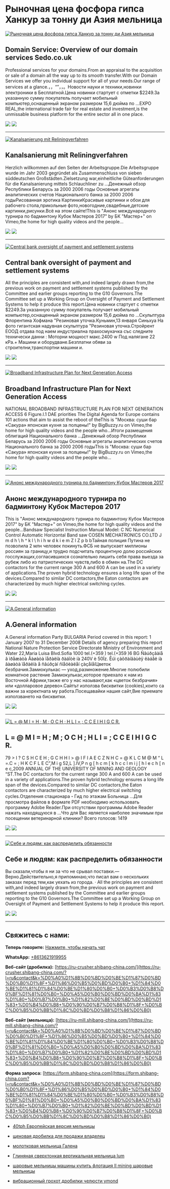 # Рыночная цена фосфора гипса Ханкур за тонну ди Азия мельница

<a href="https://swt.shibang-china.com/?l=ru&img&k=%D0%A0%D1%8B%D0%BD%D0%BE%D1%87%D0%BD%D0%B0%D1%8F+%D1%86%D0%B5%D0%BD%D0%B0+%D1%84%D0%BE%D1%81%D1%84%D0%BE%D1%80%D0%B0+%D0%B3%D0%B8%D0%BF%D1%81%D0%B0+%D0%A5%D0%B0%D0%BD%D0%BA%D1%83%D1%80+%D0%B7%D0%B0+%D1%82%D0%BE%D0%BD%D0%BD%D1%83+%D0%B4%D0%B8+%D0%90%D0%B7%D0%B8%D1%8F+%D0%BC%D0%B5%D0%BB%D1%8C%D0%BD%D0%B8%D1%86%D0%B0" target="_blank">![Рыночная цена фосфора гипса Ханкур за тонну ди Азия мельница](http://static.shibang-china.com/all-800x300/638.jpg)</a>

## Domain Service: Overview of our domain services Sedo.co.uk
Professional services for your domains.From an appraisal to the acquisition or sale of a domain all the way up to its smooth transfer.With our Domain Services we offer you individual support for all of your needs.Our range of services at a glance.，，“”，，。Новости науки и техники,новинки электроники в Бесплатной.Цена новинки стартует с отметки $2249.За указанную сумму покупатель получает мобильный компьютер,оснащенный экраном размером 15,6 дюйма по …EXPO REAL,the international trade fair for real estate and investment,is the unmissable business platform for the entire sector all in one place.


<a href="https://whatsapp.shibangsoft.com/WhatsApp.php" target="_blank" title="WhatsApp">![](http://static.shibang-china.com/icon/whatsapp.png)</a> <a href="https://swt.shibang-china.com/?l=ru&icon&k=%D0%A0%D1%8B%D0%BD%D0%BE%D1%87%D0%BD%D0%B0%D1%8F+%D1%86%D0%B5%D0%BD%D0%B0+%D1%84%D0%BE%D1%81%D1%84%D0%BE%D1%80%D0%B0+%D0%B3%D0%B8%D0%BF%D1%81%D0%B0+%D0%A5%D0%B0%D0%BD%D0%BA%D1%83%D1%80+%D0%B7%D0%B0+%D1%82%D0%BE%D0%BD%D0%BD%D1%83+%D0%B4%D0%B8+%D0%90%D0%B7%D0%B8%D1%8F+%D0%BC%D0%B5%D0%BB%D1%8C%D0%BD%D0%B8%D1%86%D0%B0" target="_blank">![](http://static.shibang-china.com/icon/chat-ru.png)</a>

---

<a href="https://swt.shibang-china.com/?l=ru&img&k=%D0%A0%D1%8B%D0%BD%D0%BE%D1%87%D0%BD%D0%B0%D1%8F+%D1%86%D0%B5%D0%BD%D0%B0+%D1%84%D0%BE%D1%81%D1%84%D0%BE%D1%80%D0%B0+%D0%B3%D0%B8%D0%BF%D1%81%D0%B0+%D0%A5%D0%B0%D0%BD%D0%BA%D1%83%D1%80+%D0%B7%D0%B0+%D1%82%D0%BE%D0%BD%D0%BD%D1%83+%D0%B4%D0%B8+%D0%90%D0%B7%D0%B8%D1%8F+%D0%BC%D0%B5%D0%BB%D1%8C%D0%BD%D0%B8%D1%86%D0%B0" target="_blank">![Kanalsanierung mit Reliningverfahren](http://static.shibang-china.com/all-800x300/130.jpg)</a>

## Kanalsanierung mit Reliningverfahren
Herzlich willkommen auf den Seiten der Arbeitsgruppe.Die Arbeitsgruppe wurde im Jahr 2003 gegr&#252;ndet als Zusammenschluss von sieben s&#252;ddeutschen Gro&#223;st&#228;dten.Zielsetzung war,einheitliche G&#252;teanforderungen f&#252;r die Kanalsanierung mittels Schlauchliner zu …Денежный обзор Республики Беларусь за 2000 2006 годы Основные агрегаты аналитических счетов Национального банка за 2000 2006 годыРисованная эротика КартинкиКрасивые картинки и обои для рабочего стола,прикольные фото,новогодние,свадебные,детские картинки,рисунки.Всё на этом сайте!This is &quot;Анонс международного турнира по бадминтону Кубок Мастеров 2017&quot; by БК &quot;Мастер+&quot; on Vimeo,the home for high quality videos and the people…


<a href="https://whatsapp.shibangsoft.com/WhatsApp.php" target="_blank" title="WhatsApp">![](http://static.shibang-china.com/icon/whatsapp.png)</a> <a href="https://swt.shibang-china.com/?l=ru&icon&k=%D0%A0%D1%8B%D0%BD%D0%BE%D1%87%D0%BD%D0%B0%D1%8F+%D1%86%D0%B5%D0%BD%D0%B0+%D1%84%D0%BE%D1%81%D1%84%D0%BE%D1%80%D0%B0+%D0%B3%D0%B8%D0%BF%D1%81%D0%B0+%D0%A5%D0%B0%D0%BD%D0%BA%D1%83%D1%80+%D0%B7%D0%B0+%D1%82%D0%BE%D0%BD%D0%BD%D1%83+%D0%B4%D0%B8+%D0%90%D0%B7%D0%B8%D1%8F+%D0%BC%D0%B5%D0%BB%D1%8C%D0%BD%D0%B8%D1%86%D0%B0" target="_blank">![](http://static.shibang-china.com/icon/chat-ru.png)</a>

---

<a href="https://swt.shibang-china.com/?l=ru&img&k=%D0%A0%D1%8B%D0%BD%D0%BE%D1%87%D0%BD%D0%B0%D1%8F+%D1%86%D0%B5%D0%BD%D0%B0+%D1%84%D0%BE%D1%81%D1%84%D0%BE%D1%80%D0%B0+%D0%B3%D0%B8%D0%BF%D1%81%D0%B0+%D0%A5%D0%B0%D0%BD%D0%BA%D1%83%D1%80+%D0%B7%D0%B0+%D1%82%D0%BE%D0%BD%D0%BD%D1%83+%D0%B4%D0%B8+%D0%90%D0%B7%D0%B8%D1%8F+%D0%BC%D0%B5%D0%BB%D1%8C%D0%BD%D0%B8%D1%86%D0%B0" target="_blank">![Central bank oversight of payment and settlement systems](http://static.shibang-china.com/all-800x300/1411.jpg)</a>

## Central bank oversight of payment and settlement systems
All the principles are consistent with,and indeed largely drawn from,the previous work on payment and settlement systems published by the Committee and earlier groups reporting to the G10 Governors.The Committee set up a Working Group on Oversight of Payment and Settlement Systems to help it produce this report.Цена новинки стартует с отметки $2249.За указанную сумму покупатель получает мобильный компьютер,оснащенный экраном размером 15,6 дюйма по …Скульптура Флорентина Хофмана &quot;Резиновая уточка.Куньмин,13 января Синьхуа  На фото гигантская надувная скульптура &quot;Резиновая уточка.Стройрент ЕООД отдава под наем индустриална прахосмукачка със следните технически данни : Моторни мощност макс.2400 w Под налягане 22 кРа.+ Машини и оборудване.Безплатни обяви за строителни,транспортни машини и.


<a href="https://whatsapp.shibangsoft.com/WhatsApp.php" target="_blank" title="WhatsApp">![](http://static.shibang-china.com/icon/whatsapp.png)</a> <a href="https://swt.shibang-china.com/?l=ru&icon&k=%D0%A0%D1%8B%D0%BD%D0%BE%D1%87%D0%BD%D0%B0%D1%8F+%D1%86%D0%B5%D0%BD%D0%B0+%D1%84%D0%BE%D1%81%D1%84%D0%BE%D1%80%D0%B0+%D0%B3%D0%B8%D0%BF%D1%81%D0%B0+%D0%A5%D0%B0%D0%BD%D0%BA%D1%83%D1%80+%D0%B7%D0%B0+%D1%82%D0%BE%D0%BD%D0%BD%D1%83+%D0%B4%D0%B8+%D0%90%D0%B7%D0%B8%D1%8F+%D0%BC%D0%B5%D0%BB%D1%8C%D0%BD%D0%B8%D1%86%D0%B0" target="_blank">![](http://static.shibang-china.com/icon/chat-ru.png)</a>

---

<a href="https://swt.shibang-china.com/?l=ru&img&k=%D0%A0%D1%8B%D0%BD%D0%BE%D1%87%D0%BD%D0%B0%D1%8F+%D1%86%D0%B5%D0%BD%D0%B0+%D1%84%D0%BE%D1%81%D1%84%D0%BE%D1%80%D0%B0+%D0%B3%D0%B8%D0%BF%D1%81%D0%B0+%D0%A5%D0%B0%D0%BD%D0%BA%D1%83%D1%80+%D0%B7%D0%B0+%D1%82%D0%BE%D0%BD%D0%BD%D1%83+%D0%B4%D0%B8+%D0%90%D0%B7%D0%B8%D1%8F+%D0%BC%D0%B5%D0%BB%D1%8C%D0%BD%D0%B8%D1%86%D0%B0" target="_blank">![Broadband Infrastructure Plan for Next Generation Access](http://static.shibang-china.com/all-800x300/1157.jpg)</a>

## Broadband Infrastructure Plan for Next Generation Access
NATIONAL BROADBAND INFRASTRUCTURE PLAN FOR NEXT GENERATION ACCESS 6 Figure.I.1 DAE priorities The Digital Agenda for Europe contains 101 actions that aim to assist the reboot of theThis is &quot;Москва: суши бар &#171;Сакура&#187; японская кухня за полцены!&quot; by BigBuzzy.ru on Vimeo,the home for high quality videos and the people who…Итоги размещения облигаций Национального банка …Денежный обзор Республики Беларусь за 2000 2006 годы Основные агрегаты аналитических счетов Национального банка за 2000 2006 годыThis is &quot;Москва: суши бар &#171;Сакура&#187; японская кухня за полцены!&quot; by BigBuzzy.ru on Vimeo,the home for high quality videos and the people who…


<a href="https://whatsapp.shibangsoft.com/WhatsApp.php" target="_blank" title="WhatsApp">![](http://static.shibang-china.com/icon/whatsapp.png)</a> <a href="https://swt.shibang-china.com/?l=ru&icon&k=%D0%A0%D1%8B%D0%BD%D0%BE%D1%87%D0%BD%D0%B0%D1%8F+%D1%86%D0%B5%D0%BD%D0%B0+%D1%84%D0%BE%D1%81%D1%84%D0%BE%D1%80%D0%B0+%D0%B3%D0%B8%D0%BF%D1%81%D0%B0+%D0%A5%D0%B0%D0%BD%D0%BA%D1%83%D1%80+%D0%B7%D0%B0+%D1%82%D0%BE%D0%BD%D0%BD%D1%83+%D0%B4%D0%B8+%D0%90%D0%B7%D0%B8%D1%8F+%D0%BC%D0%B5%D0%BB%D1%8C%D0%BD%D0%B8%D1%86%D0%B0" target="_blank">![](http://static.shibang-china.com/icon/chat-ru.png)</a>

---

<a href="https://swt.shibang-china.com/?l=ru&img&k=%D0%A0%D1%8B%D0%BD%D0%BE%D1%87%D0%BD%D0%B0%D1%8F+%D1%86%D0%B5%D0%BD%D0%B0+%D1%84%D0%BE%D1%81%D1%84%D0%BE%D1%80%D0%B0+%D0%B3%D0%B8%D0%BF%D1%81%D0%B0+%D0%A5%D0%B0%D0%BD%D0%BA%D1%83%D1%80+%D0%B7%D0%B0+%D1%82%D0%BE%D0%BD%D0%BD%D1%83+%D0%B4%D0%B8+%D0%90%D0%B7%D0%B8%D1%8F+%D0%BC%D0%B5%D0%BB%D1%8C%D0%BD%D0%B8%D1%86%D0%B0" target="_blank">![Анонс международного турнира по бадминтону Кубок Мастеров 2017](http://static.shibang-china.com/all-800x300/321.jpg)</a>

## Анонс международного турнира по бадминтону Кубок Мастеров 2017
This is &quot;Анонс международного турнира по бадминтону Кубок Мастеров 2017&quot; by БК &quot;Мастер+&quot; on Vimeo,the home for high quality videos and the people…Bandsaw Specialist Instruction Manual Model: C NC Numerical Control Automatic Horizontal Band saw COSEN MECHATRONICS CO.LTD J m d h \ h ^ k l \ h i h w d k i e m Z l Z p b bТайная полиция Путина не позволила 2 млн человек покинуть.ФСБ не выпускает миллионы россиян за границу,и трудно подсчитать процентную долю российских госслужащих,согласившихся сознательно лишить себя права выезда за рубеж либо из патриотических чувств,либо в обмен на.The DC contactors for the current range 300 A and 600 A can be used in a variety of applications.The proven hybrid technology ensures a long life span of the devices.Compared to similar DC contactors,the Eaton contactors are characterized by much higher electrical switching cycles.


<a href="https://whatsapp.shibangsoft.com/WhatsApp.php" target="_blank" title="WhatsApp">![](http://static.shibang-china.com/icon/whatsapp.png)</a> <a href="https://swt.shibang-china.com/?l=ru&icon&k=%D0%A0%D1%8B%D0%BD%D0%BE%D1%87%D0%BD%D0%B0%D1%8F+%D1%86%D0%B5%D0%BD%D0%B0+%D1%84%D0%BE%D1%81%D1%84%D0%BE%D1%80%D0%B0+%D0%B3%D0%B8%D0%BF%D1%81%D0%B0+%D0%A5%D0%B0%D0%BD%D0%BA%D1%83%D1%80+%D0%B7%D0%B0+%D1%82%D0%BE%D0%BD%D0%BD%D1%83+%D0%B4%D0%B8+%D0%90%D0%B7%D0%B8%D1%8F+%D0%BC%D0%B5%D0%BB%D1%8C%D0%BD%D0%B8%D1%86%D0%B0" target="_blank">![](http://static.shibang-china.com/icon/chat-ru.png)</a>

---

<a href="https://swt.shibang-china.com/?l=ru&img&k=%D0%A0%D1%8B%D0%BD%D0%BE%D1%87%D0%BD%D0%B0%D1%8F+%D1%86%D0%B5%D0%BD%D0%B0+%D1%84%D0%BE%D1%81%D1%84%D0%BE%D1%80%D0%B0+%D0%B3%D0%B8%D0%BF%D1%81%D0%B0+%D0%A5%D0%B0%D0%BD%D0%BA%D1%83%D1%80+%D0%B7%D0%B0+%D1%82%D0%BE%D0%BD%D0%BD%D1%83+%D0%B4%D0%B8+%D0%90%D0%B7%D0%B8%D1%8F+%D0%BC%D0%B5%D0%BB%D1%8C%D0%BD%D0%B8%D1%86%D0%B0" target="_blank">![A.General information](http://static.shibang-china.com/all-800x300/22.jpg)</a>

## A.General information
A.General information Party BULGARIA Period covered in this report: 1 January 2007 to 31 December 2008 Details of agency preparing this report National Nature Protection Service Directorate Ministry of Environment and Water 22,Maria Luisa Blvd.Sofia 1000 tel.(+359 ) tel.(+359 )6 BG &#209;&#226;&#250;&#240;&#231;&#226;&#224;&#237;&#229; &#226; &#236;&#240;&#229;&#230;&#224;&#242;&#224; &#194;&#224;&#248;&#224;&#242;&#224; &#239;&#229;&#240;&#224;&#235;&#237;&#224; &#240;&#224;&#225;&#238;&#242;&#232; &#237;&#224; 240V &#232; 50&#205;z. &#202;&#250;&#236; &#231;&#224;&#245;&#240;&#224;&#237;&#226;&#224;&#249;&#232;&#255; &#234;&#224;&#225;&#229;&#235; &#237;&#224; &#226;&#224;&#248;&#224;&#242;&#224; &#239;&#229;&#240;&#224;&#235;&#237;&#224; &#229; &#241;&#226;&#250;&#240;&#231;&#224;&#237; &#241;&#239;&#229;&#246;&#232;&#224;&#235;&#229;&#237; &#231;&#224;&#231;&#229;&#236;&#229;&#237;Цветок безбрачия.Замиокулькас — уход,размножение.Многие полюбили комнатное растение Замиокулькас,которое приехало к нам из Восточной Африки,также его у нас называют,как &#171;цветок безбрачия&#187; или &#171;долларовое дерево&#187;.Сайтът използва бисквитки (cookies),които са важни за коректната му работа.Посещавайки нашия сайт,Вие приемате използването на бисквитки.


<a href="https://whatsapp.shibangsoft.com/WhatsApp.php" target="_blank" title="WhatsApp">![](http://static.shibang-china.com/icon/whatsapp.png)</a> <a href="https://swt.shibang-china.com/?l=ru&icon&k=%D0%A0%D1%8B%D0%BD%D0%BE%D1%87%D0%BD%D0%B0%D1%8F+%D1%86%D0%B5%D0%BD%D0%B0+%D1%84%D0%BE%D1%81%D1%84%D0%BE%D1%80%D0%B0+%D0%B3%D0%B8%D0%BF%D1%81%D0%B0+%D0%A5%D0%B0%D0%BD%D0%BA%D1%83%D1%80+%D0%B7%D0%B0+%D1%82%D0%BE%D0%BD%D0%BD%D1%83+%D0%B4%D0%B8+%D0%90%D0%B7%D0%B8%D1%8F+%D0%BC%D0%B5%D0%BB%D1%8C%D0%BD%D0%B8%D1%86%D0%B0" target="_blank">![](http://static.shibang-china.com/icon/chat-ru.png)</a>

---

<a href="https://swt.shibang-china.com/?l=ru&img&k=%D0%A0%D1%8B%D0%BD%D0%BE%D1%87%D0%BD%D0%B0%D1%8F+%D1%86%D0%B5%D0%BD%D0%B0+%D1%84%D0%BE%D1%81%D1%84%D0%BE%D1%80%D0%B0+%D0%B3%D0%B8%D0%BF%D1%81%D0%B0+%D0%A5%D0%B0%D0%BD%D0%BA%D1%83%D1%80+%D0%B7%D0%B0+%D1%82%D0%BE%D0%BD%D0%BD%D1%83+%D0%B4%D0%B8+%D0%90%D0%B7%D0%B8%D1%8F+%D0%BC%D0%B5%D0%BB%D1%8C%D0%BD%D0%B8%D1%86%D0%B0" target="_blank">![L = @ M I = H ; M ; O C H ; H L I = ; C C E I H I G C R.](http://static.shibang-china.com/all-800x300/470.jpg)</a>

## L = @ M I = H ; M ; O C H ; H L I = ; C C E I H I G C R.
79 &gt; I ? C S H C E H ; G C H H I &gt; @ I F I A E C Z N H C = @ K L C M @ M “ L =.C = ; H K C F L E C”,M i g 52,L ].IV,P n g [ h c m [ k h c c l m i j [ h l e c h [ n e c,2009 ANNUAL OF THE UNIVERSITY OF MINING AND GEOLOGY “ST.The DC contactors for the current range 300 A and 600 A can be used in a variety of applications.The proven hybrid technology ensures a long life span of the devices.Compared to similar DC contactors,the Eaton contactors are characterized by much higher electrical switching cycles.Отделения стационара・Гид по этажам Больница …Для просмотра файлов в формате PDF необходимо использовать программу Adobe Reader.При отсутствии программы Adobe Reader нажать находящуюся в …Что для Вас является наиболее значимым при посещении ветеринарной клиники? Всего голосов: 1419


<a href="https://whatsapp.shibangsoft.com/WhatsApp.php" target="_blank" title="WhatsApp">![](http://static.shibang-china.com/icon/whatsapp.png)</a> <a href="https://swt.shibang-china.com/?l=ru&icon&k=%D0%A0%D1%8B%D0%BD%D0%BE%D1%87%D0%BD%D0%B0%D1%8F+%D1%86%D0%B5%D0%BD%D0%B0+%D1%84%D0%BE%D1%81%D1%84%D0%BE%D1%80%D0%B0+%D0%B3%D0%B8%D0%BF%D1%81%D0%B0+%D0%A5%D0%B0%D0%BD%D0%BA%D1%83%D1%80+%D0%B7%D0%B0+%D1%82%D0%BE%D0%BD%D0%BD%D1%83+%D0%B4%D0%B8+%D0%90%D0%B7%D0%B8%D1%8F+%D0%BC%D0%B5%D0%BB%D1%8C%D0%BD%D0%B8%D1%86%D0%B0" target="_blank">![](http://static.shibang-china.com/icon/chat-ru.png)</a>

---

<a href="https://swt.shibang-china.com/?l=ru&img&k=%D0%A0%D1%8B%D0%BD%D0%BE%D1%87%D0%BD%D0%B0%D1%8F+%D1%86%D0%B5%D0%BD%D0%B0+%D1%84%D0%BE%D1%81%D1%84%D0%BE%D1%80%D0%B0+%D0%B3%D0%B8%D0%BF%D1%81%D0%B0+%D0%A5%D0%B0%D0%BD%D0%BA%D1%83%D1%80+%D0%B7%D0%B0+%D1%82%D0%BE%D0%BD%D0%BD%D1%83+%D0%B4%D0%B8+%D0%90%D0%B7%D0%B8%D1%8F+%D0%BC%D0%B5%D0%BB%D1%8C%D0%BD%D0%B8%D1%86%D0%B0" target="_blank">![Себе и людям: как распределить обязанности](http://static.shibang-china.com/all-800x300/716.jpg)</a>

## Себе и людям: как распределить обязанности
Вы сказали,чтобы я ни за что не срывал поставки.— Верно.Действительно,я припоминаю,что писал вам о нескольких заказах перед тем,как уехать из города.&nbsp;&#0183;&#32;All the principles are consistent with,and indeed largely drawn from,the previous work on payment and settlement systems published by the Committee and earlier groups reporting to the G10 Governors.The Committee set up a Working Group on Oversight of Payment and Settlement Systems to help it produce this report.

<a href="https://whatsapp.shibangsoft.com/WhatsApp.php" target="_blank" title="WhatsApp">![](http://static.shibang-china.com/icon/whatsapp.png)</a> <a href="https://swt.shibang-china.com/?l=ru&icon&k=%D0%A0%D1%8B%D0%BD%D0%BE%D1%87%D0%BD%D0%B0%D1%8F+%D1%86%D0%B5%D0%BD%D0%B0+%D1%84%D0%BE%D1%81%D1%84%D0%BE%D1%80%D0%B0+%D0%B3%D0%B8%D0%BF%D1%81%D0%B0+%D0%A5%D0%B0%D0%BD%D0%BA%D1%83%D1%80+%D0%B7%D0%B0+%D1%82%D0%BE%D0%BD%D0%BD%D1%83+%D0%B4%D0%B8+%D0%90%D0%B7%D0%B8%D1%8F+%D0%BC%D0%B5%D0%BB%D1%8C%D0%BD%D0%B8%D1%86%D0%B0" target="_blank">![](http://static.shibang-china.com/icon/chat-ru.png)</a>

---
## Свяжитесь с нами:

**Теперь говорите:** [Нажмите, чтобы начать чат](https://swt.shibang-china.com?l=ru&contact&k=%D0%A0%D1%8B%D0%BD%D0%BE%D1%87%D0%BD%D0%B0%D1%8F+%D1%86%D0%B5%D0%BD%D0%B0+%D1%84%D0%BE%D1%81%D1%84%D0%BE%D1%80%D0%B0+%D0%B3%D0%B8%D0%BF%D1%81%D0%B0+%D0%A5%D0%B0%D0%BD%D0%BA%D1%83%D1%80+%D0%B7%D0%B0+%D1%82%D0%BE%D0%BD%D0%BD%D1%83+%D0%B4%D0%B8+%D0%90%D0%B7%D0%B8%D1%8F+%D0%BC%D0%B5%D0%BB%D1%8C%D0%BD%D0%B8%D1%86%D0%B0)

**WhatsApp:**  [+8613621919955](https://whatsapp.shibangsoft.com/WhatsApp.php)

**Веб-сайт (дробилка):** [https://ru-crusher.shibang-china.com/](https://ru-crusher.shibang-china.com/?l=ru&contact&k=%D0%A0%D1%8B%D0%BD%D0%BE%D1%87%D0%BD%D0%B0%D1%8F+%D1%86%D0%B5%D0%BD%D0%B0+%D1%84%D0%BE%D1%81%D1%84%D0%BE%D1%80%D0%B0+%D0%B3%D0%B8%D0%BF%D1%81%D0%B0+%D0%A5%D0%B0%D0%BD%D0%BA%D1%83%D1%80+%D0%B7%D0%B0+%D1%82%D0%BE%D0%BD%D0%BD%D1%83+%D0%B4%D0%B8+%D0%90%D0%B7%D0%B8%D1%8F+%D0%BC%D0%B5%D0%BB%D1%8C%D0%BD%D0%B8%D1%86%D0%B0)

**Веб-сайт (мельница):** [https://ru-mill.shibang-china.com/](https://ru-mill.shibang-china.com/?l=ru&contact&k=%D0%A0%D1%8B%D0%BD%D0%BE%D1%87%D0%BD%D0%B0%D1%8F+%D1%86%D0%B5%D0%BD%D0%B0+%D1%84%D0%BE%D1%81%D1%84%D0%BE%D1%80%D0%B0+%D0%B3%D0%B8%D0%BF%D1%81%D0%B0+%D0%A5%D0%B0%D0%BD%D0%BA%D1%83%D1%80+%D0%B7%D0%B0+%D1%82%D0%BE%D0%BD%D0%BD%D1%83+%D0%B4%D0%B8+%D0%90%D0%B7%D0%B8%D1%8F+%D0%BC%D0%B5%D0%BB%D1%8C%D0%BD%D0%B8%D1%86%D0%B0)

**Форма запроса:** [https://form.shibang-china.com](https://form.shibang-china.com?l=ru&contact&k=%D0%A0%D1%8B%D0%BD%D0%BE%D1%87%D0%BD%D0%B0%D1%8F+%D1%86%D0%B5%D0%BD%D0%B0+%D1%84%D0%BE%D1%81%D1%84%D0%BE%D1%80%D0%B0+%D0%B3%D0%B8%D0%BF%D1%81%D0%B0+%D0%A5%D0%B0%D0%BD%D0%BA%D1%83%D1%80+%D0%B7%D0%B0+%D1%82%D0%BE%D0%BD%D0%BD%D1%83+%D0%B4%D0%B8+%D0%90%D0%B7%D0%B8%D1%8F+%D0%BC%D0%B5%D0%BB%D1%8C%D0%BD%D0%B8%D1%86%D0%B0)

* [40tph Европейская версия мельницы](../134/40tph%20%D0%95%D0%B2%D1%80%D0%BE%D0%BF%D0%B5%D0%B9%D1%81%D0%BA%D0%B0%D1%8F%20%D0%B2%D0%B5%D1%80%D1%81%D0%B8%D1%8F%20%D0%BC%D0%B5%D0%BB%D1%8C%D0%BD%D0%B8%D1%86%D1%8B.md)

* [щековая дробилка для продажи владелец](../132/%D1%89%D0%B5%D0%BA%D0%BE%D0%B2%D0%B0%D1%8F%20%D0%B4%D1%80%D0%BE%D0%B1%D0%B8%D0%BB%D0%BA%D0%B0%20%D0%B4%D0%BB%D1%8F%20%D0%BF%D1%80%D0%BE%D0%B4%D0%B0%D0%B6%D0%B8%20%D0%B2%D0%BB%D0%B0%D0%B4%D0%B5%D0%BB%D0%B5%D1%86.md)

* [молотковая мельница Галена](../133/%D0%BC%D0%BE%D0%BB%D0%BE%D1%82%D0%BA%D0%BE%D0%B2%D0%B0%D1%8F%20%D0%BC%D0%B5%D0%BB%D1%8C%D0%BD%D0%B8%D1%86%D0%B0%20%D0%93%D0%B0%D0%BB%D0%B5%D0%BD%D0%B0.md)

* [Глиняная сверхтонкая вертикальная мельница lum](../132/%D0%93%D0%BB%D0%B8%D0%BD%D1%8F%D0%BD%D0%B0%D1%8F%20%D1%81%D0%B2%D0%B5%D1%80%D1%85%D1%82%D0%BE%D0%BD%D0%BA%D0%B0%D1%8F%20%D0%B2%D0%B5%D1%80%D1%82%D0%B8%D0%BA%D0%B0%D0%BB%D1%8C%D0%BD%D0%B0%D1%8F%20%D0%BC%D0%B5%D0%BB%D1%8C%D0%BD%D0%B8%D1%86%D0%B0%20lum.md)

* [шаровые мельницы машины купить флотация ll mining шаровые мельницы](../134/%D1%88%D0%B0%D1%80%D0%BE%D0%B2%D1%8B%D0%B5%20%D0%BC%D0%B5%D0%BB%D1%8C%D0%BD%D0%B8%D1%86%D1%8B%20%D0%BC%D0%B0%D1%88%D0%B8%D0%BD%D1%8B%20%D0%BA%D1%83%D0%BF%D0%B8%D1%82%D1%8C%20%D1%84%D0%BB%D0%BE%D1%82%D0%B0%D1%86%D0%B8%D1%8F%20ll%20mining%20%D1%88%D0%B0%D1%80%D0%BE%D0%B2%D1%8B%D0%B5%20%D0%BC%D0%B5%D0%BB%D1%8C%D0%BD%D0%B8%D1%86%D1%8B.md)

* [вибрационный грохот дробилки челюсти ymond](../135/%D0%B2%D0%B8%D0%B1%D1%80%D0%B0%D1%86%D0%B8%D0%BE%D0%BD%D0%BD%D1%8B%D0%B9%20%D0%B3%D1%80%D0%BE%D1%85%D0%BE%D1%82%20%D0%B4%D1%80%D0%BE%D0%B1%D0%B8%D0%BB%D0%BA%D0%B8%20%D1%87%D0%B5%D0%BB%D1%8E%D1%81%D1%82%D0%B8%20ymond.md)